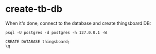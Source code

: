# create-tb-db

When it's done, connect to the database and create thingsboard DB:

```text
psql -U postgres -d postgres -h 127.0.0.1 -W

CREATE DATABASE thingsboard;
\q
```

